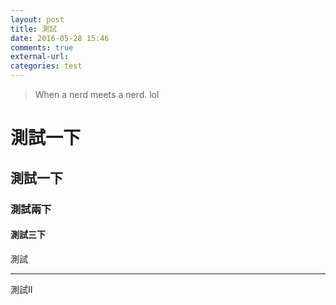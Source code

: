 ```yaml
---
layout: post
title: 測試
date: 2016-05-28 15:46
comments: true
external-url:
categories: test
---
```

> When a nerd meets a nerd. lol

# 測試一下

## 測試一下

### 測試兩下

#### 測試三下

測試

---

測試II
